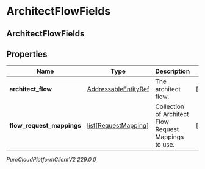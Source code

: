 # ArchitectFlowFields

## ArchitectFlowFields

## Properties

|Name | Type | Description | Notes|
|------------ | ------------- | ------------- | -------------|
| **architect_flow** | [AddressableEntityRef](AddressableEntityRef) | The architect flow. | [optional] |
| **flow_request_mappings** | [list[RequestMapping]](RequestMapping) | Collection of Architect Flow Request Mappings to use. | [optional] |



_PureCloudPlatformClientV2 229.0.0_
